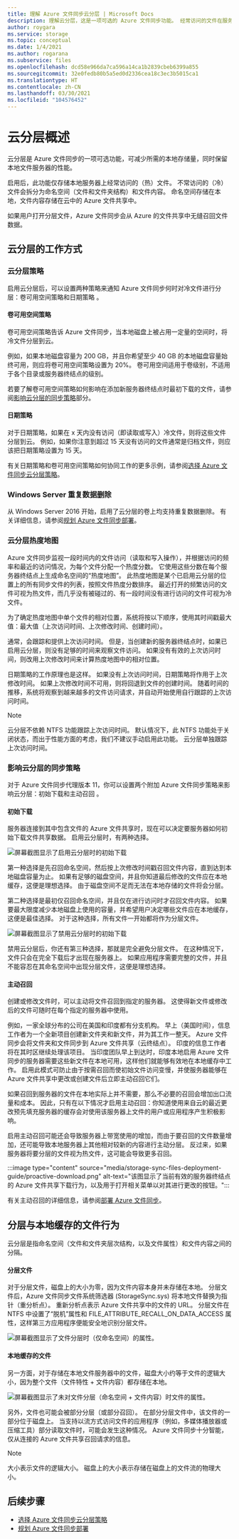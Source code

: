 ```yaml
---
title: 理解 Azure 文件同步云分层 | Microsoft Docs
description: 理解云分层，这是一项可选的 Azure 文件同步功能。 经常访问的文件在服务器本地缓存；其他文件则分层到 Azure 文件存储。
author: roygara
ms.service: storage
ms.topic: conceptual
ms.date: 1/4/2021
ms.author: rogarana
ms.subservice: files
ms.openlocfilehash: dcd58e966da7ca596a14ca1b2839cbeb6399a855
ms.sourcegitcommit: 32e0fedb80b5a5ed0d2336cea18c3ec3b5015ca1
ms.translationtype: HT
ms.contentlocale: zh-CN
ms.lasthandoff: 03/30/2021
ms.locfileid: "104576452"
---
```

# <a name="cloud-tiering-overview"></a>云分层概述
云分层是 Azure 文件同步的一项可选功能，可减少所需的本地存储量，同时保留本地文件服务器的性能。

启用后，此功能仅存储本地服务器上经常访问的（热）文件。 不常访问的（冷）文件会拆分为命名空间（文件和文件夹结构）和文件内容。 命名空间存储在本地，文件内容存储在云中的 Azure 文件共享中。 

如果用户打开分层文件，Azure 文件同步会从 Azure 的文件共享中无缝召回文件数据。

## <a name="how-cloud-tiering-works"></a>云分层的工作方式

### <a name="cloud-tiering-policies"></a>云分层策略
启用云分层后，可以设置两种策略来通知 Azure 文件同步何时对冷文件进行分层：卷可用空间策略和日期策略 。 

#### <a name="volume-free-space-policy"></a>卷可用空间策略
卷可用空间策略告诉 Azure 文件同步，当本地磁盘上被占用一定量的空间时，将冷文件分层到云。 

例如，如果本地磁盘容量为 200 GB，并且你希望至少 40 GB 的本地磁盘容量始终可用，则应将卷可用空间策略设置为 20%。 卷可用空间适用于卷级别，不适用于各个目录或服务器终结点的级别。 

若要了解卷可用空间策略如何影响在添加新服务器终结点时最初下载的文件，请参阅[影响云分层的同步策略](#sync-policies-that-affect-cloud-tiering)部分。

#### <a name="date-policy"></a>日期策略
对于日期策略，如果在 x 天内没有访问（即读取或写入）冷文件，则将这些文件分层到云。 例如，如果你注意到超过 15 天没有访问的文件通常是归档文件，则应该把日期策略设置为 15 天。 

有关日期策略和卷可用空间策略如何协同工作的更多示例，请参阅[选择 Azure 文件同步云分层策略](storage-sync-choose-cloud-tiering-policies.md)。

### <a name="windows-server-data-deduplication"></a>Windows Server 重复数据删除
从 Windows Server 2016 开始，启用了云分层的卷上均支持重复数据删除。 有关详细信息，请参阅[规划 Azure 文件同步部署](./storage-sync-files-planning.md#data-deduplication)。

### <a name="cloud-tiering-heatmap"></a>云分层热度地图
Azure 文件同步监视一段时间内的文件访问（读取和写入操作），并根据访问的频率和最近的访问情况，为每个文件分配一个热度分数。 它使用这些分数在每个服务器终结点上生成命名空间的“热度地图”。 此热度地图是某个已启用云分层的位置上的所有同步文件的列表，按照文件热度分数排序。 最近打开的频繁访问的文件可视为热文件，而几乎没有被碰过的、有一段时间没有进行访问的文件可视为冷文件。 

为了确定热度地图中单个文件的相对位置，系统将按以下顺序，使用其时间戳最大值：最大值（上次访问时间、上次修改时间、创建时间）。 

通常，会跟踪和提供上次访问时间。 但是，当创建新的服务器终结点时，如果已启用云分层，则没有足够的时间来观察文件访问。 如果没有有效的上次访问时间，则改用上次修改时间来计算热度地图中的相对位置。  

日期策略的工作原理也是这样。 如果没有上次访问时间，日期策略将作用于上次修改时间。 如果上次修改时间不可用，则将回退到文件的创建时间。 随着时间的推移，系统将观察到越来越多的文件访问请求，并自动开始使用自行跟踪的上次访问时间。

> [!Note]
> 云分层不依赖 NTFS 功能跟踪上次访问时间。 默认情况下，此 NTFS 功能处于关闭状态，而出于性能方面的考虑，我们不建议手动启用此功能。 云分层单独跟踪上次访问时间。

### <a name="sync-policies-that-affect-cloud-tiering"></a>影响云分层的同步策略

对于 Azure 文件同步代理版本 11，你可以设置两个附加 Azure 文件同步策略来影响云分层：初始下载和主动召回 。

#### <a name="initial-download"></a>初始下载

服务器连接到其中包含文件的 Azure 文件共享时，现在可以决定要服务器如何初始下载文件共享数据。 启用云分层时，有两种选择。 

![屏幕截图显示了启用云分层时的初始下载](media/storage-sync-cloud-tiering-overview/cloud-tiering-overview-3.png)  

第一种选择是先召回命名空间，然后按上次修改时间戳召回文件内容，直到达到本地磁盘容量为止。 如果有足够的磁盘空间，并且你知道最后修改的文件应在本地缓存，这便是理想选择。 由于磁盘空间不足而无法在本地存储的文件将会分层。        

第二种选择是最初仅召回命名空间，并且仅在进行访问时才召回文件内容。 如果要最大限度减少本地磁盘上使用的容量，并希望用户决定哪些文件应在本地缓存，这便是最佳选择。 对于这种选择，所有文件一开始都将作为分层文件。

![屏幕截图显示了禁用云分层时的初始下载](media/storage-sync-cloud-tiering-overview/cloud-tiering-overview-4.png)

禁用云分层后，你还有第三种选择，那就是完全避免分层文件。 在这种情况下，文件只会在完全下载后才出现在服务器上。 如果应用程序需要完整的文件，并且不能容忍在其命名空间中出现分层文件，这便是理想选择。      

#### <a name="proactive-recalling"></a>主动召回

创建或修改文件时，可以主动将文件召回到指定的服务器。 这使得新文件或修改后的文件可随时在每个指定的服务器中使用。 

例如，一家全球分布的公司在美国和印度都有分支机构。 早上（美国时间），信息工作者为一个全新项目创建新文件夹和新文件，并为其工作一整天。 Azure 文件同步会将文件夹和文件同步到 Azure 文件共享（云终结点）。 印度的信息工作者将在其时区继续处理该项目。 当印度团队早上到达时，印度本地启用 Azure 文件同步的服务器需要这些新文件在本地可用，这样他们就能够有效地在本地缓存中工作。 启用此模式可防止由于按需召回而使初始文件访问变慢，并使服务器能够在 Azure 文件共享中更改或创建文件后立即主动召回它们。

如果召回到服务器的文件在本地实际上并不需要，那么不必要的召回会增加出口流量和成本。 因此，只有在以下情况才启用主动召回：你知道使用来自云的最近更改预先填充服务器的缓存会对使用该服务器上文件的用户或应用程序产生积极影响。 

启用主动召回可能还会导致服务器上带宽使用的增加，而由于要召回的文件数量增加，还可能导致本地服务器上其他相对较新的内容进行主动分层。 反过来，如果服务器将要分层的文件视为热文件，这可能会导致更多召回。 

:::image type="content" source="media/storage-sync-files-deployment-guide/proactive-download.png" alt-text="该图显示了当前有效的服务器终结点的 Azure 文件共享下载行为，以及用于打开相关菜单以对其进行更改的按钮。":::

有关主动召回的详细信息，请参阅[部署 Azure 文件同步](storage-sync-files-deployment-guide.md#proactively-recall-new-and-changed-files-from-an-azure-file-share)。

## <a name="tiered-vs-locally-cached-file-behavior"></a>分层与本地缓存的文件行为

云分层是指命名空间（文件和文件夹层次结构，以及文件属性）和文件内容之间的分隔。 

#### <a name="tiered-file"></a>分层文件

对于分层文件，磁盘上的大小为零，因为文件内容本身并未存储在本地。 分层文件后，Azure 文件同步文件系统筛选器 (StorageSync.sys) 将本地文件替换为指针（重分析点）。 重新分析点表示 Azure 文件共享中的文件的 URL。 分层文件在 NTFS 中设置了“脱机”属性和 FILE_ATTRIBUTE_RECALL_ON_DATA_ACCESS 属性，这样第三方应用程序便能安全地识别分层文件。   

![屏幕截图显示了文件分层时（仅命名空间）的属性。](media/storage-sync-cloud-tiering-overview/cloud-tiering-overview-2.png)    

#### <a name="locally-cached-file"></a>本地缓存的文件

另一方面，对于存储在本地文件服务器中的文件，磁盘大小约等于文件的逻辑大小，因为整个文件（文件特性 + 文件内容）都存储在本地。     

![屏幕截图显示了未对文件分层（命名空间 + 文件内容）时文件的属性。](media/storage-sync-cloud-tiering-overview/cloud-tiering-overview-1.png) 

另外，文件也可能会被部分分层（或部分召回）。 在部分分层文件中，该文件的一部分位于磁盘上。 当支持以流方式访问文件的应用程序（例如，多媒体播放器或压缩工具）部分读取文件时，可能会发生这种情况。 Azure 文件同步十分智能，仅从连接的 Azure 文件共享召回请求的信息。

> [!NOTE]
> 大小表示文件的逻辑大小。 磁盘上的大小表示存储在磁盘上的文件流的物理大小。

## <a name="next-steps"></a>后续步骤
* [选择 Azure 文件同步云分层策略](storage-sync-choose-cloud-tiering-policies.md)
* [规划 Azure 文件同步部署](storage-sync-files-planning.md)